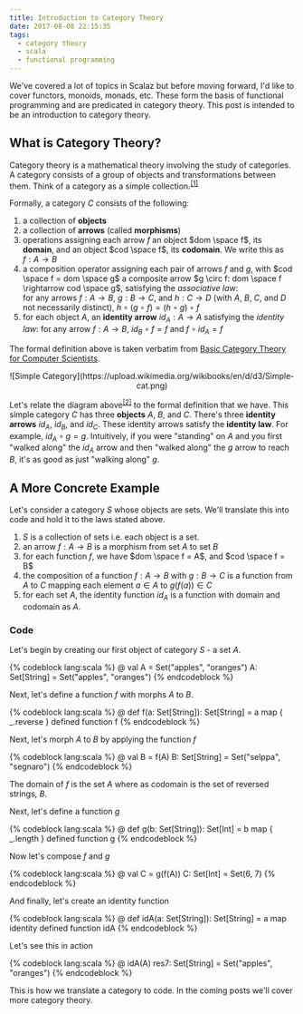 ```yaml
---
title: Introduction to Category Theory
date: 2017-08-08 22:15:35
tags:
  - category theory
  - scala
  - functional programming
---
```


We've covered a lot of topics in Scalaz but before moving forward, I'd like to cover functors, monoids, monads, etc. These form the basis of functional programming and are predicated in category theory. This post is intended to be an introduction to category theory.  

## What is Category Theory?

Category theory is a mathematical theory involving the study of categories. A category consists of a group of objects and transformations between them. Think of a category as a simple collection.<sup>[[1]](https://en.wikibooks.org/wiki/Haskell/Category_theory)</sup> 

Formally, a category $C$ consists of the following: 

1. a collection of **objects**
2. a collection of **arrows** (called **morphisms**)
3. operations assigning each arrow $f$ an object $dom \space f$, its **domain**, and an object $cod \space f$, its **codomain**. We write this as $f: A \rightarrow B$
4. a composition operator assigning each pair of arrows $f$ and $g$, with $cod \space f = dom \space g$ a composite arrow $g \circ f: dom \space f \rightarrow cod \space g$, satisfying the _associative law_:   
 for any arrows $f: A \rightarrow B$, $g: B \rightarrow C$, and $h: C \rightarrow D$ (with $A$, $B$, $C$, and $D$ not necessarily distinct),
 $h \circ (g \circ f) = (h \circ g) \circ f$
5. for each object $A$, an **identity arrow** $id_A: A \rightarrow A$ satisfying the _identity law_:
 for any arrow $f: A \rightarrow B$,
 $id_B \circ f = f$ and $f \circ id_A = f$

The formal definition above is taken verbatim from [Basic Category Theory for Computer Scientists](https://mitpress.mit.edu/books/basic-category-theory-computer-scientists).

<center>
![Simple Category](https://upload.wikimedia.org/wikibooks/en/d/d3/Simple-cat.png)
</center>  

Let's relate the diagram above<sup>[[2]](https://en.wikibooks.org/wiki/Haskell/Category_theory)</sup> to the formal definition that we have. This simple category $C$ has three **objects** $A$, $B$, and $C$. There's three **identity arrows** $id_A$, $id_B$, and $id_C$. These identity arrows satisfy the **identity law**. For example, $id_A \circ g = g$. Intuitively, if you were "standing" on $A$ and you first "walked along" the $id_A$ arrow and then "walked along" the $g$ arrow to reach $B$, it's as good as just "walking along" $g$. 

## A More Concrete Example

Let's consider a category $S$ whose objects are sets. We'll translate this into code and hold it to the laws stated above. 

1. $S$ is a collection of sets i.e. each object is a set.
2. an arrow $f: A \rightarrow B$ is a morphism from set $A$ to set $B$
3. for each function $f$, we have $dom \space f = A$, and $cod \space f = B$
4. the composition of a function $f: A \rightarrow B$ with $g: B \rightarrow C$ is a function from $A$ to $C$ mapping each element $a \in A$ to $g(f(a)) \in C$
5. for each set $A$, the identity function $id_A$ is a function with domain and codomain as $A$.

### Code

Let's begin by creating our first object of category $S$ - a set $A$.

{% codeblock lang:scala %}
@ val A = Set("apples", "oranges")
A: Set[String] = Set("apples", "oranges")
{% endcodeblock %} 

Next, let's define a function $f$ with morphs $A$ to $B$.

{% codeblock lang:scala %}
@ def f(a: Set[String]): Set[String] = a map { _.reverse }
defined function f
{% endcodeblock %}

Next, let's morph $A$ to $B$ by applying the function $f$

{% codeblock lang:scala %}
@ val B = f(A)
B: Set[String] = Set("selppa", "segnaro")
{% endcodeblock %}

The domain of $f$ is the set $A$ where as codomain is the set of reversed strings, $B$.

Next, let's define a function $g$ 

{% codeblock lang:scala %}
@ def g(b: Set[String]): Set[Int] = b map { _.length }
defined function g
{% endcodeblock %}

Now let's compose $f$ and $g$

{% codeblock lang:scala %}
@ val C = g(f(A))
C: Set[Int] = Set(6, 7)
{% endcodeblock %}

And finally, let's create an identity function

{% codeblock lang:scala %}
@ def idA(a: Set[String]): Set[String] = a map identity
defined function idA
{% endcodeblock %}

Let's see this in action

{% codeblock lang:scala %}
@ idA(A)
res7: Set[String] = Set("apples", "oranges")
{% endcodeblock %}

This is how we translate a category to code. In the coming posts we'll cover more category theory. 